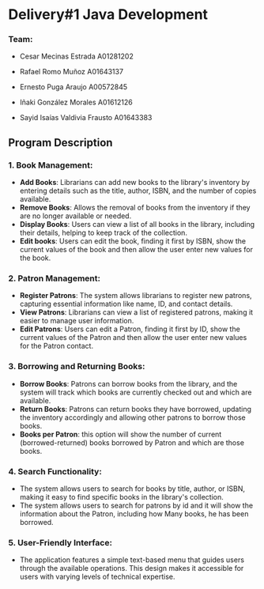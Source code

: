 # Delivery#1 Java Development
### Team:
- Cesar Mecinas Estrada 	A01281202 

- Rafael Romo Muñoz		A01643137 

- Ernesto Puga Araujo		A00572845

- Iñaki González Morales	A01612126

- Sayid Isaías Valdivia Frausto A01643383

## Program Description
### 1. Book Management:
- **Add Books**: Librarians can add new books to the library's inventory by entering details such as the title, author, ISBN, and the number of copies available.
- **Remove Books**: Allows the removal of books from the inventory if they are no longer available or needed.
- **Display Books**: Users can view a list of all books in the library, including their details, helping to keep track of the collection.
- **Edit books**: Users can edit the book, finding it first by ISBN, show the current values of the book and then allow the user enter new values for the book.
### 2. Patron Management:
- **Register Patrons**: The system allows librarians to register new patrons, capturing essential information like name, ID, and contact details.
- **View Patrons**: Librarians can view a list of registered patrons, making it easier to manage user information.
- **Edit Patrons**: Users can edit a Patron, finding it first by ID, show the current values of the Patron and then allow the user enter new values for the Patron contact.
### 3. Borrowing and Returning Books:
- **Borrow Books**: Patrons can borrow books from the library, and the system will track which books are currently checked out and which are available.
- **Return Books**: Patrons can return books they have borrowed, updating the inventory accordingly and allowing other patrons to borrow those books.
- **Books per Patron**: this option will show the number of current (borrowed-returned) books borrowed by Patron and which are those books.
### 4. Search Functionality:
- The system allows users to search for books by title, author, or ISBN, making it easy to find specific books in the library's collection.
- The system allows users to search for patrons by id and it will show the information about the Patron, including how Many books, he has been borrowed.
 
### 5. User-Friendly Interface:
- The application features a simple text-based menu that guides users through the available operations. This design makes it accessible for users with varying levels of technical expertise.

